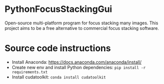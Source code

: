 # PythonFocusStackingGui
Open-source multi-platform program for focus stacking many images. This project aims to be a free alternative to commercial focus stacking software.

# Source code instructions
* Install Anaconda: https://docs.anaconda.com/anaconda/install/
* Create new env and install Python dependencies: ```pip install -r requirements.txt```
* Install cudatoolkit: ```conda install cudatoolkit```
